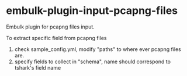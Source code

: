 embulk-plugin-input-pcapng-files
================================

Embulk plugin for pcapng files input.


To extract specific field from pcapng files

1. check sample\_config.yml, modify "paths" to where ever pcapng files are.
2. specify fields to collect in "schema", name should correspond to tshark's field name


